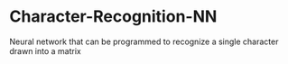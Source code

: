 # Character-Recognition-NN
Neural network that can be programmed to recognize a single character drawn into a matrix
